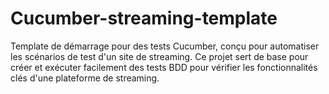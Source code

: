 # Cucumber-streaming-template
Template de démarrage pour des tests Cucumber, conçu pour automatiser les scénarios de test d'un site de streaming. Ce projet sert de base pour créer et exécuter facilement des tests BDD pour vérifier les fonctionnalités clés d'une plateforme de streaming.
